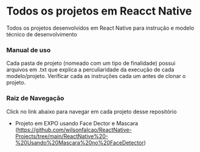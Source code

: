 # Todos os projetos em Reacct Native

Todos os projetos desenvolvidos em React Native para instrução e modelo técnico de desenvolvimento

### Manual de uso

Cada pasta de projeto (nomeado com um tipo de finalidade) possui arquivos em .txt que explica a perculiaridade da execução de cada 
modelo/projeto. Verificar cada as instruções cada um antes de clonar o projeto.

### Raiz de Navegação

Click no link abaixo para navegar em cada projeto desse repositório

- Projeto em EXPO usando Face Dector e Mascara (https://github.com/wilsonfalcao/ReactNative-Projects/tree/main/ReactNative%20-%20Usando%20Mascara%20no%20FaceDetector)
